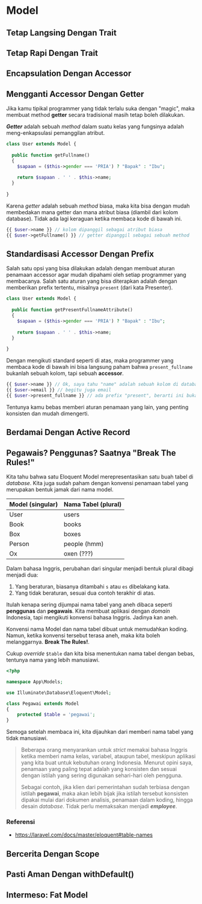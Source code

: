 # Model

## Tetap Langsing Dengan Trait

## Tetap Rapi Dengan Trait

## Encapsulation Dengan Accessor

## Mengganti Accessor Dengan Getter

Jika kamu tipikal programmer yang tidak terlalu suka dengan "magic", maka membuat method **getter** secara tradisional masih tetap boleh dilakukan.

***Getter*** adalah sebuah *method* dalam suatu kelas yang fungsinya adalah meng-enkapsulasi pemanggilan atribut.

```php
class User extends Model {
  
  public function getFullname()
  {
    $sapaan = ($this->gender === 'PRIA') ? "Bapak" : "Ibu";
    
    return $sapaan . ' ' . $this->name;
  }
  
}
```



Karena *getter* adalah sebuah *method* biasa, maka kita bisa dengan mudah membedakan mana getter dan mana atribut biasa (diambil dari kolom database). Tidak ada lagi keraguan ketika membaca kode di bawah ini.

```php
{{ $user->name }} // kolom dipanggil sebagai atribut biasa
{{ $user->getFullname() }} // getter dipanggil sebagai sebuah method
```



## Standardisasi Accessor Dengan Prefix

Salah satu opsi yang bisa dilakukan adalah dengan membuat aturan penamaan accessor agar mudah dipahami oleh setiap programmer yang membacanya. Salah satu aturan yang bisa diterapkan adalah dengan memberikan prefix tertentu, misalnya `present` (dari kata Presenter).

```php
class User extends Model {
  
  public function getPresentFullnameAttribute()
  {
    $sapaan = ($this->gender === 'PRIA') ? "Bapak" : "Ibu";
    
    return $sapaan . ' ' . $this->name;
  }
  
}
```



Dengan mengikuti standard seperti di atas, maka programmer yang membaca kode di bawah ini bisa langsung paham bahwa `present_fullname` bukanlah sebuah kolom, tapi sebuah **accessor**.

```php
{{ $user->name }} // Ok, saya tahu "name" adalah sebuah kolom di database
{{ $user->email }} // begitu juga email
{{ $user->present_fullname }} // ada prefix "present", berarti ini bukan kolom, easy...
```

Tentunya kamu bebas memberi aturan penamaan yang lain, yang penting konsisten dan mudah dimengerti.

## Berdamai Dengan Active Record

## Pegawais? Penggunas? Saatnya "Break The Rules!"

Kita tahu bahwa satu Eloquent Model merepresentasikan satu buah tabel di *database*. Kita juga sudah paham dengan konvensi penamaan tabel yang merupakan bentuk jamak dari nama model. 

| Model (singular) | Nama Tabel (plural) |
| ---------------- | ------------------- |
| User             | users               |
| Book             | books               |
| Box              | boxes               |
| Person           | people (hmm)        |
| Ox               | oxen (???)          |

Dalam bahasa Inggris, perubahan dari singular menjadi bentuk plural dibagi menjadi dua: 

1. Yang beraturan, biasanya ditambahi `s` atau `es` dibelakang kata.
2. Yang tidak beraturan, sesuai dua contoh terakhir di atas.

Itulah kenapa sering dijumpai nama tabel yang aneh dibaca seperti **penggunas** dan **pegawais**. Kita membuat aplikasi dengan *domain* Indonesia, tapi mengikuti konvensi bahasa Inggris. Jadinya kan aneh.

Konvensi nama Model dan nama tabel dibuat untuk memudahkan koding. Namun, ketika konvensi tersebut terasa aneh, maka kita boleh melanggarnya. **Break The Rules!**.

Cukup *override* `$table` dan kita bisa menentukan nama tabel dengan bebas, tentunya nama yang lebih manusiawi.

```php
<?php

namespace App\Models;

use Illuminate\Database\Eloquent\Model;

class Pegawai extends Model
{
    protected $table = 'pegawai';
}
```

Semoga setelah membaca ini, kita dijauhkan dari memberi nama tabel yang tidak manusiawi.

> Beberapa orang menyarankan untuk *strict* memakai bahasa Inggris ketika memberi nama kelas, variabel, ataupun tabel, meskipun aplikasi yang kita buat untuk kebutuhan orang Indonesia. Menurut opini saya, penamaan yang paling tepat adalah yang konsisten dan sesuai dengan istilah yang sering digunakan sehari-hari oleh pengguna.
>
> Sebagai contoh, jika klien dari pemerintahan sudah terbiasa dengan istilah **pegawai**, maka akan lebih bijak jika istilah tersebut konsisten dipakai mulai dari dokumen analisis, penamaan dalam koding, hingga desain *database*. Tidak perlu memaksakan menjadi ***employee***.

### Referensi

- https://laravel.com/docs/master/eloquent#table-names

## Bercerita Dengan Scope

## Pasti Aman Dengan withDefault()

## Intermeso: Fat Model

